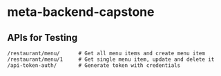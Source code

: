 # meta-backend-capstone

## APIs for Testing

```
/restaurant/menu/      # Get all menu items and create menu item
/restaurant/menu/1     # Get single menu item, update and delete it
/api-token-auth/       # Generate token with credentials
```
